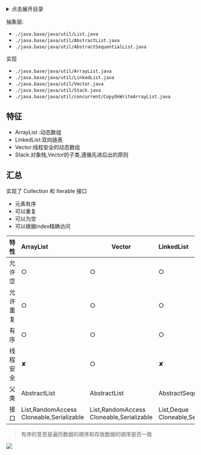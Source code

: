 <details>
<summary>点击展开目录</summary>
<!-- TOC -->

- [特征](#特征)
- [汇总](#汇总)

<!-- /TOC -->
</details>

抽象层:

* `./java.base/java/util/List.java`
* `./java.base/java/util/AbstractList.java`
* `./java.base/java/util/AbstractSequentialList.java`

实现

* `./java.base/java/util/ArrayList.java`
* `./java.base/java/util/LinkedList.java`
* `./java.base/java/util/Vector.java`
* `./java.base/java/util/Stack.java`
* `./java.base/java/util/concurrent/CopyOnWriteArrayList.java`

## 特征

* ArrayList :动态数组
* LinkedList:双向链表
* Vector:线程安全的动态数组
* Stack:对象栈,Vector的子类,遵循先进后出的原则

## 汇总

实现了 Collection 和 Iterable 接口

* 元素有序
* 可以重复
* 可以为空
* 可以根据index精确访问

| 特性     | ArrayList                                    | Vector                                       | LinkedList                            |
| :------- | :------------------------------------------- | -------------------------------------------- | :------------------------------------ |
| 允许空   | ○                                            | ○                                            | ○                                     |
| 允许重复 | ○                                            | ○                                            | ○                                     |
| 有序     | ○                                            | ○                                            | ○                                     |
| 线程安全 | ✘                                            | ○                                            | ✘                                     |
| 父类     | AbstractList                                 | AbstractList                                 | AbstractSequentialList                |
| 接口     | List,RandomAccess<br/>Cloneable,Serializable | List,RandomAccess<br/>Cloneable,Serializable | List,Deque<br/>Cloneable,Serializable |

> 有序的意思是遍历数据的顺序和存放数据的顺序是否一致



[![](https://static.segmentfault.com/v-5b1df2a7/global/img/creativecommons-cc.svg)](https://creativecommons.org/licenses/by-nc-nd/4.0/)
